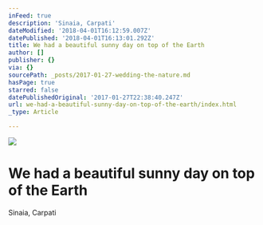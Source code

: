 ```yaml
---
inFeed: true
description: 'Sinaia, Carpati'
dateModified: '2018-04-01T16:12:59.007Z'
datePublished: '2018-04-01T16:13:01.292Z'
title: We had a beautiful sunny day on top of the Earth
author: []
publisher: {}
via: {}
sourcePath: _posts/2017-01-27-wedding-the-nature.md
hasPage: true
starred: false
datePublishedOriginal: '2017-01-27T22:38:40.247Z'
url: we-had-a-beautiful-sunny-day-on-top-of-the-earth/index.html
_type: Article

---
```

![](https://the-grid-user-content.s3-us-west-2.amazonaws.com/f9aabddc-e600-4d96-8767-86be6ff4f750.jpg)

# We had a beautiful sunny day on top of the Earth

Sinaia, Carpati